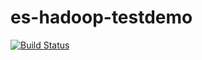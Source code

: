 # es-hadoop-testdemo


[![Build Status](https://travis-ci.org/touch-head-optimistically/es-hadoop-testdemo.svg?branch=master)](https://travis-ci.org/touch-head-optimistically/es-hadoop-testdemo)
